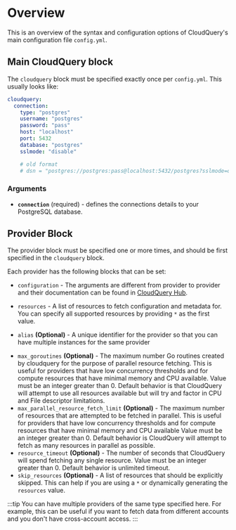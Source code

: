 # Overview

This is an overview of the syntax and configuration options of CloudQuery's main configuration file `config.yml`.

## Main CloudQuery block

The `cloudquery` block must be specified exactly once per `config.yml`. This usually looks like:

```yml
cloudquery:
  connection:
    type: "postgres"
    username: "postgres"
    password: "pass"
    host: "localhost"
    port: 5432
    database: "postgres"
    sslmode: "disable"

    # old format
    # dsn = "postgres://postgres:pass@localhost:5432/postgres?sslmode=disable"
```

### Arguments

* **`connection`** (required) - defines the connections details to your PostgreSQL database.

## Provider Block

The provider block must be specified one or more times, and should be first specified in the `cloudquery` block.

Each provider has the following blocks that can be set:

* `configuration` - The arguments are different from provider to provider and their documentation can be found in [CloudQuery Hub](https://hub.cloudquery.io).

* `resources` - A list of resources to fetch configuration and metadata for. You can specify all supported resources by providing `*` as the first value.
* `alias` **(Optional)** - A unique identifier for the provider so that you can have multiple instances for the same provider
<!-- * `env` **(Optional)** -  -->
* `max_goroutines` **(Optional)** - The maximum number Go routines created by cloudquery for the purpose of parallel resource fetching. This is useful for providers that have low concurrency thresholds and for compute resources that have minimal memory and CPU available. Value must be an integer greater than 0. Default behavior is that CloudQuery will attempt to use all resources available but will try and factor in CPU and File descriptor limitations.
* `max_parallel_resource_fetch_limit` **(Optional)** - The maximum number of resources that are attempted to be fetched in parallel. This is useful for providers that have low concurrency thresholds and for compute resources that have minimal memory and CPU available Value must be an integer greater than 0. Default behavior is CloudQuery will attempt to fetch as many resources in parallel as possible.
* `resource_timeout` **(Optional)** - The number of seconds that CloudQuery will spend fetching any single resource. Value must be an integer greater than 0. Default behavior is unlimited timeout.
* `skip_resources` **(Optional)** - A list of resources that should be explicitly skipped. This can help if you are using a `*` or dynamically generating the `resources` value.

:::tip
You can have multiple providers of the same type specified here. For example, this can be useful if you want to fetch data from different accounts and you don't have cross-account access.
:::
